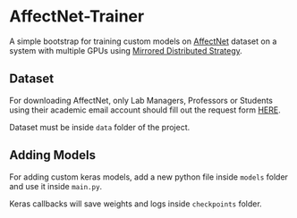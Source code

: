 # AffectNet-Trainer
A simple bootstrap for training custom models on [AffectNet](http://mohammadmahoor.com/affectnet/) dataset on a system with multiple GPUs using [Mirrored Distributed Strategy](https://www.tensorflow.org/api_docs/python/tf/distribute/MirroredStrategy).


## Dataset

For downloading AffectNet, only Lab Managers, Professors or Students using their academic email account should fill out the request form [HERE](http://mohammadmahoor.com/affectnet-request-form/).

Dataset must be inside ```data``` folder of the project.


## Adding Models

For adding custom keras models, add a new python file inside ```models``` folder and use it inside ```main.py```.

Keras callbacks will save weights and logs inside ```checkpoints``` folder.
